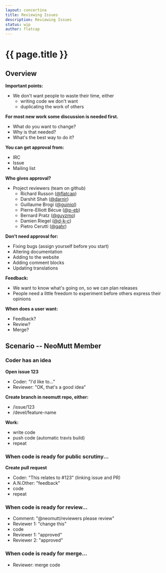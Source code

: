 ```yaml
---
layout: concertina
title: Reviewing Issues
description: Reviewing Issues
status: wip
author: flatcap
---
```


# {{ page.title }}

## Overview

**Important points:**

* We don't want people to waste their time, either
  * writing code we don't want
  * duplicating the work of others

**For most new work some discussion is needed first.**

* What do you want to change?
* Why is that needed?
* What's the best way to do it?

**You can get approval from:**

* IRC
* Issue
* Mailing list

**Who gives approval?**

* Project reviewers (team on github)
  - Richard Russon ([@flatcap](https://github.com/flatcap))
  - Darshit Shah ([@darnir](https://github.com/darnir))
  - Guillaume Brogi ([@guiniol](https://github.com/guiniol))
  - Pierre-Elliott Bécue ([@p-eb](https://github.com/p-eb))
  - Bernard Pratz ([@guyzmo](https://github.com/guyzmo))
  - Damien Riegel ([@d-k-c](https://github.com/d-k-c))
  - Pietro Cerutti ([@gahr](https://github.com/gahr))

**Don't need approval for:**

* Fixing bugs (assign yourself before you start)
* Altering documentation
* Adding to the website
* Adding comment blocks
* Updating translations

**Feedback:**

* We want to know what's going on, so we can plan releases
* People need a little freedom to experiment before others express their
  opinions

**When does a user want:**

* Feedback?
* Review?
* Merge?

## Scenario -- NeoMutt Member

### Coder has an idea

**Open issue 123**

- Coder: "I'd like to..."
- Reviewer: "OK, that's a good idea"

**Create branch in neomutt repo, either:**

- /issue/123
- /devel/feature-name

**Work:**

- write code
- push code (automatic travis build)
- repeat

### When code is ready for public scrutiny...

**Create pull request**

- Coder: "This relates to #123" (linking issue and PR)
- A.N.Other: "feedback"
- code
- repeat

### When code is ready for review...

- Comment: "@neomutt/reviewers please review"
- Reviewer 1: "change this"
- code
- Reviewer 1: "approved"
- Reviewer 2: "approved"

### When code is ready for merge...

- Reviewer: merge code

